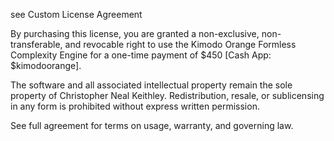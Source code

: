 see Custom License Agreement

By purchasing this license, you are granted a non-exclusive, non-transferable, and revocable right to use the Kimodo Orange Formless Complexity Engine for a one-time payment of $450 [Cash App: $kimodoorange].

The software and all associated intellectual property remain the sole property of Christopher Neal Keithley. Redistribution, resale, or sublicensing in any form is prohibited without express written permission.

See full agreement for terms on usage, warranty, and governing law.